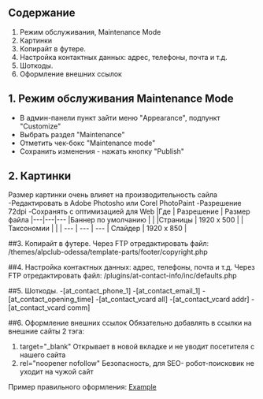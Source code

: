 ## Содержание
1. Режим обслуживания, Maintenance Mode 
2. Картинки
3. Копирайт в футере.
4. Настройка контактных данных: адрес, телефоны, почта и т.д.
5. Шоткоды.
6. Оформление внешних ссылок

## 1. Режим обслуживания Maintenance Mode 
- В админ-панели пункт зайти меню "Appearance", подпункт "Customize"
- Выбрать раздел "Maintenance"
- Отметить чек-бокс "Maintenance mode"
- Сохранить изменения - нажать кнопку "Publish"

## 2. Картинки
Размер картинки очень влияет на производительность сайла
-Редактировать в Adobe Photosho или Corel PhotoPaint
-Разрешение 72dpi
-Сохранять с оптимизацией для Web
|Где | Разрешение | Размер файла
|---|---|---
|Баннер по умолчанию | |
|Страницы            | 1920 x 500 |
|Таксономии          | |
| --- | --- | ---
| Слайдер             | 1920 x 850 |



##3. Копирайт в футере.
Через FTP отредактировать файл:
/themes/alpclub-odessa/template-parts/footer/copyright.php


##4. Настройка контактных данных: адрес, телефоны, почта и т.д.
Через FTP отредактировать файл:
/plugins/at-contact-info/inc/defaults.php


##5. Шоткоды.
-[at_contact_phone_1]
-[at_contact_email_1]
-[at_contact_opening_time]
-[at_contact_vcard all]
-[at_contact_vcard addr]
-[at_contact_vcard comm]


##6. Оформление внешних ссылок
Обязательно добавлять в ссылки на внешние сайты 2 тэга:

1. target="_blank" Открывает в новой вкладке и не уводит посетителя с нашего сайта
2. rel="noopener nofollow" Безопасность, для SEO- робот-поисковик не уходит на чужой сайт

Пример правильного оформления:
<a target="_blank" rel="noopener nofollow" href="http:\\example.com">Example</a>
